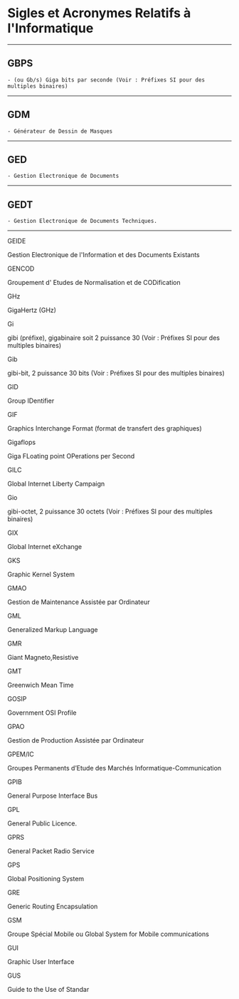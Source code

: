 # **Sigles et Acronymes Relatifs à l'Informatique**

---
## **GBPS**

    - (ou Gb/s) Giga bits par seconde (Voir : Préfixes SI pour des multiples binaires)
---
## **GDM**

    - Générateur de Dessin de Masques
---
## **GED**

    - Gestion Electronique de Documents
---
## **GEDT**

    - Gestion Electronique de Documents Techniques.
---
GEIDE

Gestion Electronique de l'Information et des Documents Existants

GENCOD

Groupement d' Etudes de Normalisation et de CODification

GHz

GigaHertz (GHz)

Gi

gibi (préfixe), gigabinaire soit 2 puissance 30 (Voir : Préfixes SI pour des multiples binaires)

Gib

gibi-bit, 2 puissance 30 bits (Voir : Préfixes SI pour des multiples binaires)

GID

Group IDentifier

GIF

Graphics Interchange Format (format de transfert des graphiques)

Gigaflops

Giga FLoating point OPerations per Second

GILC

Global Internet Liberty Campaign

Gio

gibi-octet, 2 puissance 30 octets (Voir : Préfixes SI pour des multiples binaires)

GIX

Global Internet eXchange

GKS

Graphic Kernel System

GMAO

Gestion de Maintenance Assistée par Ordinateur

GML

Generalized Markup Language

GMR

Giant Magneto,Resistive

GMT

Greenwich Mean Time

GOSIP

Government OSI Profile

GPAO

Gestion de Production Assistée par Ordinateur

GPEM/IC

Groupes Permanents d’Etude des Marchés Informatique-Communication

GPIB

General Purpose Interface Bus

GPL

General Public Licence.

GPRS

General Packet Radio Service

GPS

Global Positioning System

GRE

Generic Routing Encapsulation

GSM

Groupe Spécial Mobile ou Global System for Mobile communications

GUI

Graphic User Interface

GUS

Guide to the Use of Standar
